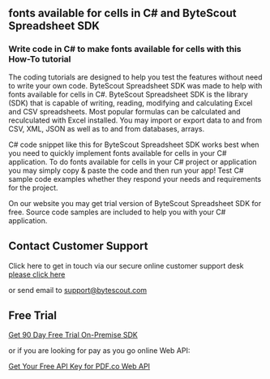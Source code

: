 ## fonts available for cells in C# and ByteScout Spreadsheet SDK

### Write code in C# to make fonts available for cells with this How-To tutorial

The coding tutorials are designed to help you test the features without need to write your own code. ByteScout Spreadsheet SDK was made to help with fonts available for cells in C#. ByteScout Spreadsheet SDK is the library (SDK) that is capable of writing, reading, modifying and calculating Excel and CSV spreadsheets. Most popular formulas can be calculated and reculculated with Excel installed. You may import or export data to and from CSV, XML, JSON as well as to and from databases, arrays.

C# code snippet like this for ByteScout Spreadsheet SDK works best when you need to quickly implement fonts available for cells in your C# application. To do fonts available for cells in your C# project or application you may simply copy & paste the code and then run your app! Test C# sample code examples whether they respond your needs and requirements for the project.

On our website you may get trial version of ByteScout Spreadsheet SDK for free. Source code samples are included to help you with your C# application.

## Contact Customer Support

Click here to get in touch via our secure online customer support desk [please click here](https://bytescout.zendesk.com/hc/en-us/requests/new?subject=ByteScout%20Spreadsheet%20SDK%20Question)

or send email to [support@bytescout.com](mailto:support@bytescout.com?subject=ByteScout%20Spreadsheet%20SDK%20Question) 

## Free Trial

[Get 90 Day Free Trial On-Premise SDK](https://bytescout.com/download/web-installer?utm_source=github-readme)

or if you are looking for pay as you go online Web API:

[Get Your Free API Key for PDF.co Web API](https://pdf.co/documentation/api?utm_source=github-readme)